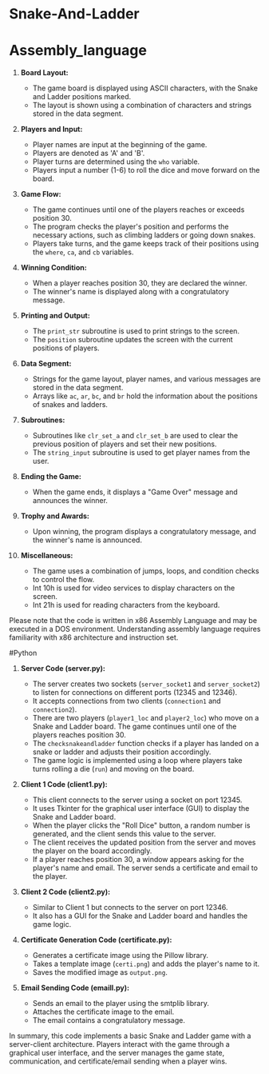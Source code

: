 # Snake-And-Ladder

# Assembly_language

1. **Board Layout:**
   - The game board is displayed using ASCII characters, with the Snake and Ladder positions marked.
   - The layout is shown using a combination of characters and strings stored in the data segment.

2. **Players and Input:**
   - Player names are input at the beginning of the game.
   - Players are denoted as 'A' and 'B'.
   - Player turns are determined using the `who` variable.
   - Players input a number (1-6) to roll the dice and move forward on the board.

3. **Game Flow:**
   - The game continues until one of the players reaches or exceeds position 30.
   - The program checks the player's position and performs the necessary actions, such as climbing ladders or going down snakes.
   - Players take turns, and the game keeps track of their positions using the `where`, `ca`, and `cb` variables.

4. **Winning Condition:**
   - When a player reaches position 30, they are declared the winner.
   - The winner's name is displayed along with a congratulatory message.

5. **Printing and Output:**
   - The `print_str` subroutine is used to print strings to the screen.
   - The `position` subroutine updates the screen with the current positions of players.

6. **Data Segment:**
   - Strings for the game layout, player names, and various messages are stored in the data segment.
   - Arrays like `ac`, `ar`, `bc`, and `br` hold the information about the positions of snakes and ladders.

7. **Subroutines:**
   - Subroutines like `clr_set_a` and `clr_set_b` are used to clear the previous position of players and set their new positions.
   - The `string_input` subroutine is used to get player names from the user.

8. **Ending the Game:**
   - When the game ends, it displays a "Game Over" message and announces the winner.

9. **Trophy and Awards:**
   - Upon winning, the program displays a congratulatory message, and the winner's name is announced.

10. **Miscellaneous:**
    - The game uses a combination of jumps, loops, and condition checks to control the flow.
    - Int 10h is used for video services to display characters on the screen.
    - Int 21h is used for reading characters from the keyboard.

Please note that the code is written in x86 Assembly Language and may be executed in a DOS environment. Understanding assembly language requires familiarity with x86 architecture and instruction set.


#Python

1. **Server Code (server.py):**
   - The server creates two sockets (`server_socket1` and `server_socket2`) to listen for connections on different ports (12345 and 12346).
   - It accepts connections from two clients (`connection1` and `connection2`).
   - There are two players (`player1_loc` and `player2_loc`) who move on a Snake and Ladder board. The game continues until one of the players reaches position 30.
   - The `checksnakeandladder` function checks if a player has landed on a snake or ladder and adjusts their position accordingly.
   - The game logic is implemented using a loop where players take turns rolling a die (`run`) and moving on the board.

2. **Client 1 Code (client1.py):**
   - This client connects to the server using a socket on port 12345.
   - It uses Tkinter for the graphical user interface (GUI) to display the Snake and Ladder board.
   - When the player clicks the "Roll Dice" button, a random number is generated, and the client sends this value to the server.
   - The client receives the updated position from the server and moves the player on the board accordingly.
   - If a player reaches position 30, a window appears asking for the player's name and email. The server sends a certificate and email to the player.

3. **Client 2 Code (client2.py):**
   - Similar to Client 1 but connects to the server on port 12346.
   - It also has a GUI for the Snake and Ladder board and handles the game logic.

4. **Certificate Generation Code (certificate.py):**
   - Generates a certificate image using the Pillow library.
   - Takes a template image (`certi.png`) and adds the player's name to it.
   - Saves the modified image as `output.png`.

5. **Email Sending Code (emaill.py):**
   - Sends an email to the player using the smtplib library.
   - Attaches the certificate image to the email.
   - The email contains a congratulatory message.

In summary, this code implements a basic Snake and Ladder game with a server-client architecture. Players interact with the game through a graphical user interface, and the server manages the game state, communication, and certificate/email sending when a player wins.
